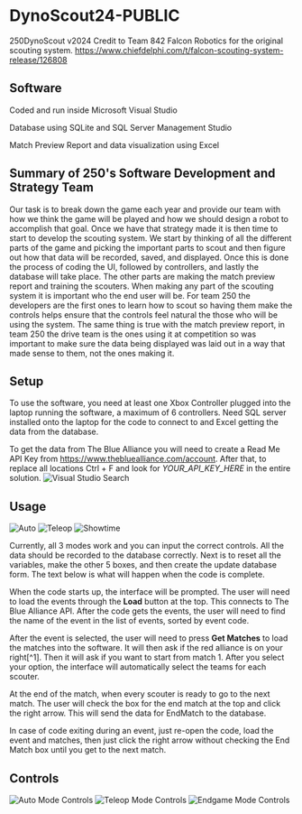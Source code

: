 # DynoScout24-PUBLIC
250DynoScout v2024
Credit to Team 842 Falcon Robotics for the original scouting system.
https://www.chiefdelphi.com/t/falcon-scouting-system-release/126808

## Software
Coded and run inside Microsoft Visual Studio

Database using SQLite and SQL Server Management Studio

Match Preview Report and data visualization using Excel

## Summary of 250's Software Development and Strategy Team
Our task is to break down the game each year and provide our team with how we think the game will be played and how we should design a robot to accomplish that goal. Once we have that strategy made it is then time to start to develop the scouting system. We start by thinking of all the different parts of the game and picking the important parts to scout and then figure out how that data will be recorded, saved, and displayed. Once this is done the process of coding the UI, followed by controllers, and lastly the database will take place. The other parts are making the match preview report and training the scouters. When making any part of the scouting system it is important who the end user will be. For team 250 the developers are the first ones to learn how to scout so having them make the controls helps ensure that the controls feel natural the those who will be using the system. The same thing is true with the match preview report, in team 250 the drive team is the ones using it at competition so was important to make sure the data being displayed was laid out in a way that made sense to them, not the ones making it. 
## Setup
To use the software, you need at least one Xbox Controller plugged into the laptop running the software, a maximum of 6 controllers. Need SQL server installed onto the laptop for the code to connect to and Excel getting the data from the database.

To get the data from The Blue Alliance you will need to create a Read Me API Key from https://www.thebluealliance.com/account. After that, to replace all locations Ctrl + F and look for *YOUR_API_KEY_HERE* in the entire solution.
![Visual Studio Search](https://i.imgur.com/6yGt4FD.png)

## Usage
![Auto](https://i.imgur.com/t9gEicX.png)     ![Teleop](https://i.imgur.com/CeKyL8E.png[/img])
![Showtime](https://i.imgur.com/f8c1HPt.png[/img])

Currently, all 3 modes work and you can input the correct controls. All the data should be recorded to the database correctly. Next is to reset all the variables, make the other 5 boxes, and then create the update database form. The text below is what will happen when the code is complete. 

When the code starts up, the interface will be prompted.
The user will need to load the events through the **Load** button at the top. This connects to The Blue Alliance API. After the code gets the events, the user will need to find the name of the event in the list of events, sorted by event code. 

After the event is selected, the user will need to press **Get Matches** to load the matches into the software. It will then ask if the red alliance is on your right[^1]. Then it will ask if you want to start from match 1. After you select your option, the interface will automatically select the teams for each scouter.

At the end of the match, when every scouter is ready to go to the next match. The user will check the box for the end match at the top and click the right arrow. This will send the data for EndMatch to the database.

In case of code exiting during an event, just re-open the code, load the event and matches, then just click the right arrow without checking the End Match box until you get to the next match.

## Controls
![Auto Mode Controls](https://i.imgur.com/aaHGLxW.png)
![Teleop Mode Controls](https://i.imgur.com/SaYmYmg.png)
![Endgame Mode Controls](https://i.imgur.com/8mVOZt8.png)
